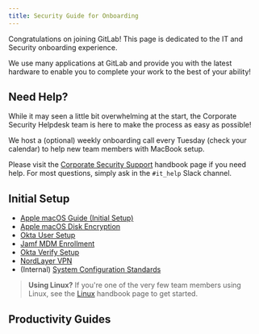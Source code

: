 ```yaml
---
title: Security Guide for Onboarding
---
```


Congratulations on joining GitLab! This page is dedicated to the IT and Security onboarding experience.

We use many applications at GitLab and provide you with the latest hardware to enable you to complete your work to the best of your ability!

## Need Help?

While it may seen a little bit overwhelming at the start, the Corporate Security Helpdesk team is here to make the process as easy as possible!

We host a (optional) weekly onboarding call every Tuesday (check your calendar) to help new team members with MacBook setup.

Please visit the [Corporate Security Support](/handbook/security/corporate/support) handbook page if you need help. For most questions, simply ask in the `#it_help` Slack channel.

## Initial Setup

- [Apple macOS Guide (Initial Setup)](/handbook/security/corporate/systems/macos/guides/setup)
- [Apple macOS Disk Encryption](/handbook/security/corporate/systems/macos/guides/encryption)
- [Okta User Setup](/handbook/security/corporate/systems/okta/user/guides/setup)
- [Jamf MDM Enrollment](/handbook/security/corporate/systems/jamf/guides/enrollment)
- [Okta Verify Setup](/handbook/security/corporate/systems/okta/verify/guides/setup-macos)
- [NordLayer VPN](/handbook/security/corporate/systems/vpn)
- (Internal) [System Configuration Standards](https://internal.gitlab.com/handbook/it/it-security/system-configuration/)

> **Using Linux?** If you're one of the very few team members using Linux, see the [Linux](/handbook/security/corporate/systems/linux) handbook page to get started.

## Productivity Guides
